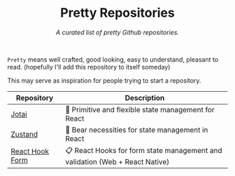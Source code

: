 <div align='center'>

# Pretty Repositories

_A curated list of pretty Github repositories._ <br>

</div> <br>

`Pretty` means well crafted, good looking, easy to understand, pleasant to read. (hopefully I'll add this repository to itself someday)

This may serve as inspiration for people trying to start a repository.

| Repository | Description
| --- | ---
| [Jotai](https://github.com/pmndrs/jotai) | 👻 Primitive and flexible state management for React
| [Zustand](https://github.com/pmndrs/zustand) | 🐻 Bear necessities for state management in React 
| [React Hook Form](https://github.com/react-hook-form) | 📋 React Hooks for form state management and validation (Web + React Native)
